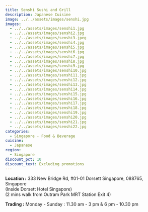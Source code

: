 ```yaml
---
title: Senshi Sushi and Grill
description: Japanese Cuisine
image: ../../assets/images/senshi.jpg
images:
  - ../../assets/images/senshi1.jpg
  - ../../assets/images/senshi2.jpg
  - ../../assets/images/senshi3.jpeg
  - ../../assets/images/senshi4.jpg
  - ../../assets/images/senshi5.jpg
  - ../../assets/images/senshi6.jpg
  - ../../assets/images/senshi7.jpg
  - ../../assets/images/senshi8.jpg
  - ../../assets/images/senshi9.jpg
  - ../../assets/images/senshi10.jpg
  - ../../assets/images/senshi11.jpg
  - ../../assets/images/senshi12.jpg
  - ../../assets/images/senshi13.jpg
  - ../../assets/images/senshi14.jpg
  - ../../assets/images/senshi15.jpg
  - ../../assets/images/senshi16.jpg
  - ../../assets/images/senshi17.jpg
  - ../../assets/images/senshi18.jpg
  - ../../assets/images/senshi19.jpg
  - ../../assets/images/senshi20.jpg
  - ../../assets/images/senshi21.jpg
  - ../../assets/images/senshi22.jpg
categories:
  - Singapore - Food & Beverage
cuisine:
  - Japanese
region:
  - Singapore
discount_pct: 10
discount_text: Excluding promotions
---
```


**Location :** 333 New Bridge Rd, #01-01 Dorsett Singapore, 088765, Singapore\
(Inside Dorsett Hotel Singapore)\
(2 mins walk from Outram Park MRT Station Exit 4)

**Trading :** Monday - Sunday : 11.30 am - 3 pm & 6 pm - 10.30 pm
